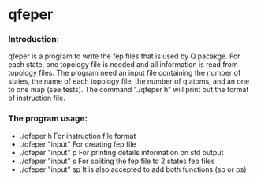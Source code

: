# qfeper #

### Introduction: ###
qfeper is a program to write the fep files that is used by Q pacakge. For each
state, one topology file is needed and all information is read from topology files.
The program need an input file containing the number of states, the name of
each topology file, the number of q atoms, and an one to one map (see tests).
The command ”./qfeper h” will print out the format of instruction file.

### The program usage: ###

*    ./qfeper   h                    For instruction file format 
*    ./qfeper  "input"               For creating fep file 
*    ./qfeper  "input" p             For printing details information on std output 
*    ./qfeper  "input" s             For spliting the fep file to 2 states fep files 
*    ./qfeper  "input" sp            It is also accepted to add both functions (sp or ps) 